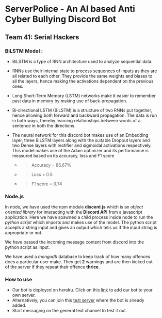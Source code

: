 # ServerPolice - An AI based Anti Cyber Bullying Discord Bot
## Team 41: Serial Hackers

###  BiLSTM Model :

> 

 - BiLSTM is a type of RNN architecture used to analyze sequential data.
 - RNNs use their internal state to process sequences of inputs as they are all related to each other.  They provide the same weights  and biases to all the layers, hence making the activations dependent on the previous ones.

   > 
 - Long Short-Term Memory (LSTM) networks make it easier to remember past data in memory by making use of back-propagation.

   > 

 - Bi-directional LSTM (BiLSTM) is a structure of two RNNs put together, hence allowing both forward and backward propagation. The    data is run in both ways, thereby learning relationships between    words of a sentence in both the directions.

   > 

 - The neural network for this discord bot makes use of an Embedding layer, three BiLSTM layers along with the suitable Dropout layers and two Dense layers with rectifier and sigmoidal activations respectively. This model makes use of the Adam optimizer and its performance is measured based on its accuracy, loss and F1 score
    - > Accuracy = 86.67%
    - > Loss = 0.5
    - > F1 score = 0.74
    
### Node.js

In node, we have used the npm module **discord.js** which is an *object oriented library* for interacting with the **Discord API** from a javascript application. Here we have spawned a child process inside node
to run the *python script* which imports and makes use of the model. The python script accepts a string input and gives an output which tells us if the input string is appropriate or not. 

We have passed the incoming message content from discord into the python script as input. 

We have used a *mongodb* database to keep track of how many offences does a particular user make. They get **2** warnings and are then kicked out of the server if they repeat their offence **thrice**.

### How to use

+ Our bot is deployed on heroku. Click on this [link](https://tinyurl.com/serialhackers) to add our bot to your own server.
+ Alternatively, you can join this [test server](https://discord.gg/e5HZGvdGDg) where the bot is already added. 
+ Start messaging on the general text channel to test it out.

